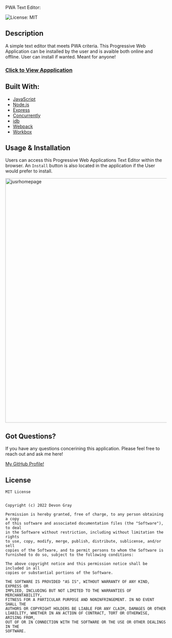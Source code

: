 PWA Text Editor:

![License: MIT](https://img.shields.io/badge/License-MIT-37B1E4.svg)

## **Description**
A simple text editor that meets PWA criteria. This Progressive Web Application can be installed by the user and is avaible both online and offline. User can install if wanted. Meant for anyone!

### [Click to View Appplication](https://pwa-text-editor6.herokuapp.com/)


## **Built With:**
  + [JavaScript](https://developer.mozilla.org/en-US/docs/Web/JavaScript)
  + [Node.js](https://nodejs.org/en/)
  + [Express](https://www.npmjs.com/package/express)
  + [Concurrently](https://www.npmjs.com/package/concurrently)
  + [idb](https://www.npmjs.com/package/idb)
  + [Webpack](https://webpack.js.org/)
  + [Workbox](https://developer.chrome.com/docs/workbox/)


## **Usage & Installation** 
Users can access this Progressive Web Applications Text Editor within the browser. An `Install` button is also located in the application if the User would prefer to install. 

<img width="762" alt="jusrhomepage" src="https://user-images.githubusercontent.com/102159748/192434018-afb91ea7-4910-4292-b5e5-4cf7c12203f3.png">


## **Got Questions?**
If you have any questions concerining this application. Please feel free to reach out and ask me here!

[My GitHub Profile!](https://github.com/graydevon)

## **License**
```
MIT License


Copyright (c) 2022 Devon Gray

Permission is hereby granted, free of charge, to any person obtaining a copy
of this software and associated documentation files (the "Software"), to deal
in the Software without restriction, including without limitation the rights
to use, copy, modify, merge, publish, distribute, sublicense, and/or sell
copies of the Software, and to permit persons to whom the Software is
furnished to do so, subject to the following conditions:

The above copyright notice and this permission notice shall be included in all
copies or substantial portions of the Software.

THE SOFTWARE IS PROVIDED "AS IS", WITHOUT WARRANTY OF ANY KIND, EXPRESS OR
IMPLIED, INCLUDING BUT NOT LIMITED TO THE WARRANTIES OF MERCHANTABILITY,
FITNESS FOR A PARTICULAR PURPOSE AND NONINFRINGEMENT. IN NO EVENT SHALL THE
AUTHORS OR COPYRIGHT HOLDERS BE LIABLE FOR ANY CLAIM, DAMAGES OR OTHER
LIABILITY, WHETHER IN AN ACTION OF CONTRACT, TORT OR OTHERWISE, ARISING FROM,
OUT OF OR IN CONNECTION WITH THE SOFTWARE OR THE USE OR OTHER DEALINGS IN THE
SOFTWARE.
```
